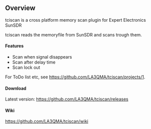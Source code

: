 ## Overview

tciscan is a cross platform memory scan plugin for Expert Electronics SunSDR

tciscan reads the memoryfile from SunSDR and scans trough them.

#### Features
* Scan when signal disappears
* Scan after delay time
* Scan lock out

For ToDo list etc, see <https://github.com/LA3QMA/tciscan/projects/1>.

#### Download
Latest version: <https://github.com/LA3QMA/tciscan/releases>

#### Wiki
<https://github.com/LA3QMA/tciscan/wiki>
